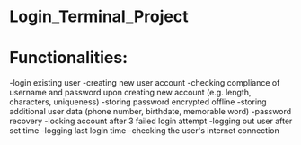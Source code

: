 # Login_Terminal_Project
# Functionalities:
-login existing user
-creating new user account
-checking compliance of username and password upon creating new account (e.g. length, characters, uniqueness)
-storing password encrypted offline
-storing additional user data (phone number, birthdate, memorable word)
-password recovery
-locking account after 3 failed login attempt
-logging out user after set time
-logging last login time
-checking the user's internet connection
